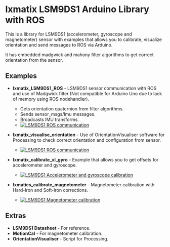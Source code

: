 Ixmatix LSM9DS1 Arduino Library with ROS
======================

This is a library for LSM9DS1 (accelerometer, gyroscope and magnetometer) sensor with examples that allows you to calibrate, visualize orientation and send messages to ROS via Arduino.

It has embedded madgwick and mahony filter algorithms to get correct orientation from the sensor.

Examples
--------

* **Ixmatix_LSM9DS1_ROS** - LSM9DS1 sensor communication with ROS and use of Madgwick filter (Not compatible for Arduino Uno due to lack of memory using ROS nodehandler).
  * Gets orientation quaternion from filter algorithms.
  * Sends sensor_msgs/Imu messages.
  * Broadcasts IMU transforms.
  * [![LSM9DS1 ROS communication](https://github.com/IxmatixRoboticsUniversity/Ixmatix_LSM9DS1/tree/master/examples/imu_ros.jpeg)](https://github.com/IxmatixRoboticsUniversity/Ixmatix_LSM9DS1)

* **Ixmatix_visualise_orientation** - Use of OrientationVisualiser software for Processing to check correct orientation and configuration from sensor.
  * [![LSM9DS1 ROS communication](https://github.com/IxmatixRoboticsUniversity/Ixmatix_LSM9DS1/tree/master/examples/imu_visualiser.jpeg)](https://github.com/IxmatixRoboticsUniversity/Ixmatix_LSM9DS1)

* **Ixmatix_calibrate_xl_gyro** - Example that allows you to get offsets for accelerometer and gyroscope.
  * [![LSM9DS1 Accelerometer and gyroscope calibration](https://github.com/IxmatixRoboticsUniversity/Ixmatix_LSM9DS1/tree/master/examples/imu_xg_calibration.jpg)](https://github.com/IxmatixRoboticsUniversity/Ixmatix_LSM9DS1)

* **Ixmatics_calibrate_magnetometer** - Magnetometer calibration with Hard-Iron and Soft-Iron corrections.
  * [![LSM9DS1 Magnetometer calibration](https://github.com/IxmatixRoboticsUniversity/Ixmatix_LSM9DS1/tree/master/examples/imu_magnetometer_calibration.jpg)](https://github.com/IxmatixRoboticsUniversity/Ixmatix_LSM9DS1)

  

Extras
------

* **LSM9DS1 Datasheet** - For reference.
* **MotionCal** - For magnetometer calibration.
* **OrientationVisualiser** - Script for Processing.